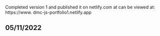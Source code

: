 Completed version 1 and published it on netlify.com at
can be viewed at:
https://www. dmc-js-portfolio1.netlify.app

## 05/11/2022
